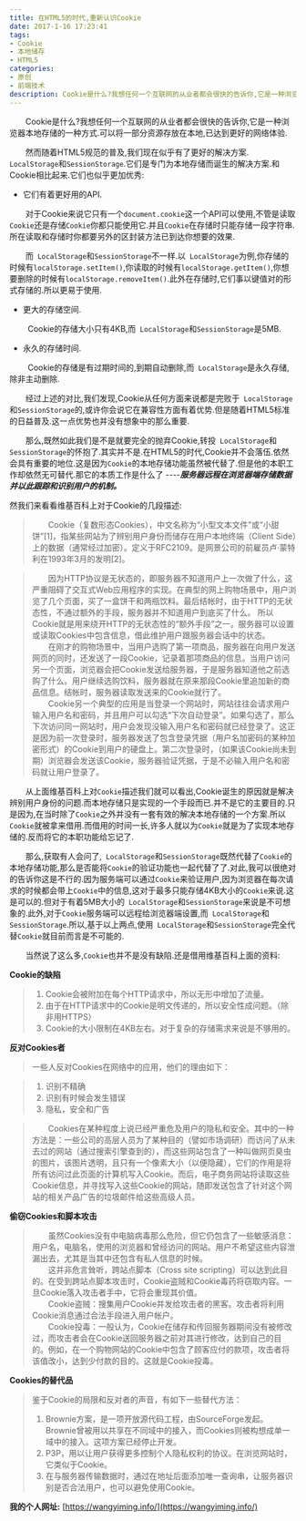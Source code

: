 ```yaml
---
title: 在HTML5的时代,重新认识Cookie
date: 2017-1-16 17:23:41
tags:
- Cookie
- 本地储存
- HTML5
categories:
- 原创
- 前端技术
description: Cookie是什么?我想任何一个互联网的从业者都会很快的告诉你,它是一种浏览器本地存储的一种方式.可以将一部分资源存放在本地,已达到更好的网络体验.
---
```


&emsp;&emsp;Cookie是什么?我想任何一个互联网的从业者都会很快的告诉你,它是一种浏览器本地存储的一种方式.可以将一部分资源存放在本地,已达到更好的网络体验.

&emsp;&emsp;然而随着HTML5规范的普及,我们现在似乎有了更好的解决方案.` LocalStorage`和`SessionStorage`.它们是专门为本地存储而诞生的解决方案.和Cookie相比起来.它们也似乎更加优秀:

* 它们有着更好用的API.

&emsp;&emsp;对于Cookie来说它只有一个`document.cookie`这一个API可以使用,不管是读取`Cookie`还是存储`Cookie`你都只能使用它.并且`Cookie`在存储时只能存储一段字符串.所在读取和存储时你都要另外的区封装方法已到达你想要的效果.

&emsp;&emsp;而` LocalStorage`和`SessionStorage`不一样.以` LocalStorage`为例,你存储的时候有`localStorage.setItem()`,你读取的时候有`localStorage.getItem()`,你想要删除的时候有`localStorage.removeItem()`.此外在存储时,它们事以键值对的形式存储的.所以更易于使用.

* 更大的存储空间.

&emsp;&emsp; Cookie的存储大小只有4KB,而` LocalStorage`和`SessionStorage`是5MB.

* 永久的存储时间.

&emsp;&emsp; Cookie的存储是有过期时间的,到期自动删除,而` LocalStorage`是永久存储,除非主动删除.

&emsp;&emsp;经过上述的对比,我们发现,Cookie从任何方面来说都是完败于` LocalStorage`和`SessionStorage`的,或许你会说它在兼容性方面有着优势.但是随着HTML5标准的日益普及.这一点优势也并没有想象中的那么重要.

&emsp;&emsp;那么,既然如此我们是不是就要完全的抛弃Cookie,转投` LocalStorage`和`SessionStorage`的怀抱了.其实并不是.在HTML5的时代,Cookie并不会落伍.依然会具有重要的地位.这是因为`Cookie`的本地存储功能虽然被代替了.但是他的本职工作却依然无可替代.那它的本质工作是什么了 ----***服务器远程在浏览器端存储数据并以此跟踪和识别用户的机制。***

然我们来看看维基百科上对于Cookie的几段描述:
 > &emsp;&emsp;Cookie（复数形态Cookies），中文名称为“小型文本文件”或“小甜饼”[1]，指某些网站为了辨别用户身份而储存在用户本地终端（Client Side）上的数据（通常经过加密）。定义于RFC2109。是网景公司的前雇员卢·蒙特利在1993年3月的发明[2]。

 > &emsp;&emsp;因为HTTP协议是无状态的，即服务器不知道用户上一次做了什么，这严重阻碍了交互式Web应用程序的实现。在典型的网上购物场景中，用户浏览了几个页面，买了一盒饼干和两瓶饮料。最后结帐时，由于HTTP的无状态性，不通过额外的手段，服务器并不知道用户到底买了什么。 所以Cookie就是用来绕开HTTP的无状态性的“额外手段”之一。服务器可以设置或读取Cookies中包含信息，借此维护用户跟服务器会话中的状态。  
&emsp;&emsp;在刚才的购物场景中，当用户选购了第一项商品，服务器在向用户发送网页的同时，还发送了一段Cookie，记录着那项商品的信息。当用户访问另一个页面，浏览器会把Cookie发送给服务器，于是服务器知道他之前选购了什么。用户继续选购饮料，服务器就在原来那段Cookie里追加新的商品信息。结帐时，服务器读取发送来的Cookie就行了。  
&emsp;&emsp;Cookie另一个典型的应用是当登录一个网站时，网站往往会请求用户输入用户名和密码，并且用户可以勾选“下次自动登录”。如果勾选了，那么下次访问同一网站时，用户会发现没输入用户名和密码就已经登录了。这正是因为前一次登录时，服务器发送了包含登录凭据（用户名加密码的某种加密形式）的Cookie到用户的硬盘上。第二次登录时，（如果该Cookie尚未到期）浏览器会发送该Cookie，服务器验证凭据，于是不必输入用户名和密码就让用户登录了。

&emsp;&emsp;从上面维基百科上对`Cookie`描述我们就可以看出,Cookie诞生的原因就是解决辨别用户身份的问题.而本地存储只是实现的一个手段而已.并不是它的主要目的.只是因为,在当时除了`Cookie`之外并没有一套有效的解决本地存储的一个方案.所以`Cookie`就被拿来借用.而借用的时间一长,许多人就以为`Cookie`就是为了实现本地存储的.反而将它的本职功能给忘记了.

&emsp;&emsp;那么,获取有人会问了,` LocalStorage`和`SessionStorage`既然代替了`Cookie`的本地存储功能,那么是否能将`Cookie`的验证功能也一起代替了了.对此,我可以很绝对的告诉你这是不行的.因为服务端可以通过`Cookie`来验证用户,因为浏览器在每次请求的时候都会带上`Cookie`中的信息,这对于最多只能存储4KB大小的`Cookie`来说.这是可以的.但对于有着5MB大小的` LocalStorage`和`SessionStorage`来说是不可想象的.此外,对于`Cookie`服务端可以远程给浏览器端设置,而` LocalStorage`和`SessionStorage`.所以,基于以上两点,使用` LocalStorage`和`SessionStorage`完全代替`Cookie`就目前而言是不可能的.

&emsp;&emsp;当然说了这么多,`Cookie`也并不是没有缺陷.还是借用维基百科上面的资料:

 **Cookie的缺陷**
> 1. Cookie会被附加在每个HTTP请求中，所以无形中增加了流量。
> 2. 由于在HTTP请求中的Cookie是明文传递的，所以安全性成问题。（除非用HTTPS）
> 3. Cookie的大小限制在4KB左右。对于复杂的存储需求来说是不够用的。


**反对Cookies者**
> 一些人反对Cookies在网络中的应用，他们的理由如下：

> 1. 识别不精确
> 2. 识别有时候会发生错误
> 3. 隐私，安全和广告

> &emsp;&emsp;Cookies在某种程度上说已经严重危及用户的隐私和安全。其中的一种方法是：一些公司的高层人员为了某种目的（譬如市场调研）而访问了从未去过的网站（通过搜索引擎查到的），而这些网站包含了一种叫做网页臭虫的图片，该图片透明，且只有一个像素大小（以便隐藏），它们的作用是将所有访问过此页面的计算机写入Cookie。而后，电子商务网站将读取这些Cookie信息，并寻找写入这些Cookie的网站，随即发送包含了针对这个网站的相关产品广告的垃圾邮件给这些高级人员。

**偷窃Cookies和脚本攻击**
> &emsp;&emsp;虽然Cookies没有中电脑病毒那么危险，但它仍包含了一些敏感消息：用户名，电脑名，使用的浏览器和曾经访问的网站。用户不希望这些内容泄漏出去，尤其是当其中还包含有私人信息的时候。  
> &emsp;&emsp;这并非危言耸听，跨站点脚本（Cross site scripting）可以达到此目的。在受到跨站点脚本攻击时，Cookie盗贼和Cookie毒药将窃取内容。一旦Cookie落入攻击者手中，它将会重现其价值。  
> &emsp;&emsp;Cookie盗贼：搜集用户Cookie并发给攻击者的黑客。攻击者将利用Cookie消息通过合法手段进入用户帐户。  
> &emsp;&emsp;Cookie投毒：一般认为，Cookie在储存和传回服务器期间没有被修改过，而攻击者会在Cookie送回服务器之前对其进行修改，达到自己的目的。例如，在一个购物网站的Cookie中包含了顾客应付的款项，攻击者将该值改小，达到少付款的目的。这就是Cookie投毒。


**Cookies的替代品**
> 鉴于Cookie的局限和反对者的声音，有如下一些替代方法：
> 1. Brownie方案，是一项开放源代码工程，由SourceForge发起。Brownie曾被用以共享在不同域中的接入，而Cookies则被构想成单一域中的接入。这项方案已经停止开发。
> 2. P3P，用以让用户获得更多控制个人隐私权利的协议。在浏览网站时，它类似于Cookie。
> 3. 在与服务器传输数据时，通过在地址后面添加唯一查询串，让服务器识别是否合法用户，也可以避免使用Cookie。

**我的个人网址:** [https://wangyiming.info/](https://wangyiming.info/)
